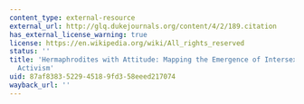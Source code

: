 ```yaml
---
content_type: external-resource
external_url: http://glq.dukejournals.org/content/4/2/189.citation
has_external_license_warning: true
license: https://en.wikipedia.org/wiki/All_rights_reserved
status: ''
title: 'Hermaphrodites with Attitude: Mapping the Emergence of Intersex Political
  Activism'
uid: 87af8383-5229-4518-9fd3-58eeed217074
wayback_url: ''
---
```

